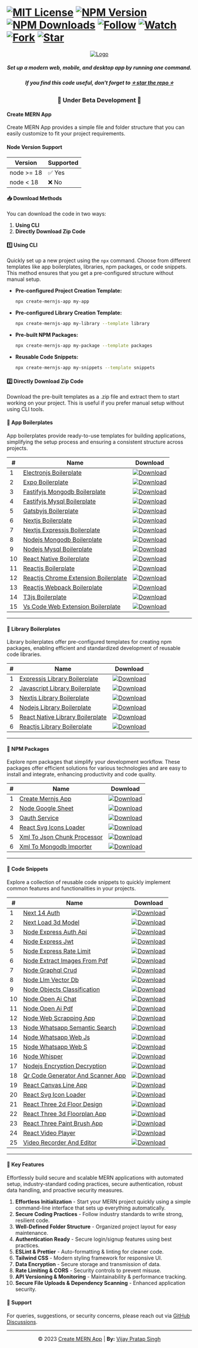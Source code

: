 
# [![MIT License](https://img.shields.io/github/license/mernjs/create-mern-app)](https://github.com/mernjs/create-mern-app/blob/master/LICENSE) [![NPM Version](https://img.shields.io/npm/v/create-mernjs-app)](https://www.npmjs.com/package/create-mernjs-app) [![NPM Downloads](https://img.shields.io/npm/dy/create-mernjs-app)](https://www.npmjs.com/package/create-mernjs-app) [![Follow](https://img.shields.io/github/followers/mernjs?style=social)](https://github.com/mernjs?tab=followers) [![Watch](https://img.shields.io/github/watchers/mernjs/create-mern-app?style=social)](https://github.com/mernjs/create-mern-app/watchers) [![Fork](https://img.shields.io/github/forks/mernjs/create-mern-app?style=social)](https://github.com/mernjs/create-mern-app/network/members) [![Star](https://img.shields.io/github/stars/mernjs/create-mern-app?style=social)](https://github.com/mernjs/create-mern-app/stargazers)

<p align="center">
  <a href="https://mernjs.github.io/create-mern-app" target="_blank">
    <img src="https://mernjs.github.io/create-mern-app/assets/logo1.png" alt="Logo">
  </a>
</p>

<h5 align="center">Set up a modern web, mobile, and desktop app by running one command.</h5>

<h5 align="center">
If you find this code useful, don't forget to <a href="https://github.com/mernjs/create-mern-app" target="_blank">⭐ star the repo ⭐</a> 
</h5>

<h3 align="center">
🚧 Under Beta Development 🚧
</h3>

#### Create MERN App

Create MERN App provides a simple file and folder structure that you can easily customize to fit your project requirements.

#### Node Version Support

| Version | Supported |
| ------- | --------- |
| node >= 18 | ✅ Yes |
| node < 18 | ❌ No |

#### 📥 Download Methods

You can download the code in two ways:

1. **Using CLI**
2. **Directly Download Zip Code**

#### 1️⃣ Using CLI

Quickly set up a new project using the `npx` command. Choose from different templates like app boilerplates, libraries, npm packages, or code snippets. This method ensures that you get a pre-configured structure without manual setup.

- **Pre-configured Project Creation Template:**
  ```bash
  npx create-mernjs-app my-app
  ```

- **Pre-configured Library Creation Template:**
  ```bash
  npx create-mernjs-app my-library --template library
  ```

- **Pre-built NPM Packages:**
  ```bash
  npx create-mernjs-app my-package --template packages
  ```

- **Reusable Code Snippets:**
  ```bash
  npx create-mernjs-app my-snippets --template snippets
  ```

#### 2️⃣ Directly Download Zip Code

Download the pre-built templates as a .zip file and extract them to start working on your project. This is useful if you prefer manual setup without using CLI tools.

#### 📂 App Boilerplates

App boilerplates provide ready-to-use templates for building applications, simplifying the setup process and ensuring a consistent structure across projects.

| # | Name | Download |
| --- | ---- | -------- |
| 1 | [Electronjs Boilerplate](https://github.com/mernjs/create-mern-app/tree/master/templates/electronjs-boilerplate) | [![Download](https://custom-icon-badges.herokuapp.com/badge/-Download-blue?style=for-the-badge&logo=download&logoColor=white)](https://github.com/mernjs/create-mern-app/raw/master/zip/app/electronjs-boilerplate.zip) |
| 2 | [Expo Boilerplate](https://github.com/mernjs/create-mern-app/tree/master/templates/expo-boilerplate) | [![Download](https://custom-icon-badges.herokuapp.com/badge/-Download-blue?style=for-the-badge&logo=download&logoColor=white)](https://github.com/mernjs/create-mern-app/raw/master/zip/app/expo-boilerplate.zip) |
| 3 | [Fastifyjs Mongodb Boilerplate](https://github.com/mernjs/create-mern-app/tree/master/templates/fastifyjs-mongodb-boilerplate) | [![Download](https://custom-icon-badges.herokuapp.com/badge/-Download-blue?style=for-the-badge&logo=download&logoColor=white)](https://github.com/mernjs/create-mern-app/raw/master/zip/app/fastifyjs-mongodb-boilerplate.zip) |
| 4 | [Fastifyjs Mysql Boilerplate](https://github.com/mernjs/create-mern-app/tree/master/templates/fastifyjs-mysql-boilerplate) | [![Download](https://custom-icon-badges.herokuapp.com/badge/-Download-blue?style=for-the-badge&logo=download&logoColor=white)](https://github.com/mernjs/create-mern-app/raw/master/zip/app/fastifyjs-mysql-boilerplate.zip) |
| 5 | [Gatsbyjs Boilerplate](https://github.com/mernjs/create-mern-app/tree/master/templates/gatsbyjs-boilerplate) | [![Download](https://custom-icon-badges.herokuapp.com/badge/-Download-blue?style=for-the-badge&logo=download&logoColor=white)](https://github.com/mernjs/create-mern-app/raw/master/zip/app/gatsbyjs-boilerplate.zip) |
| 6 | [Nextjs Boilerplate](https://github.com/mernjs/create-mern-app/tree/master/templates/nextjs-boilerplate) | [![Download](https://custom-icon-badges.herokuapp.com/badge/-Download-blue?style=for-the-badge&logo=download&logoColor=white)](https://github.com/mernjs/create-mern-app/raw/master/zip/app/nextjs-boilerplate.zip) |
| 7 | [Nextjs Expressjs Boilerplate](https://github.com/mernjs/create-mern-app/tree/master/templates/nextjs-expressjs-boilerplate) | [![Download](https://custom-icon-badges.herokuapp.com/badge/-Download-blue?style=for-the-badge&logo=download&logoColor=white)](https://github.com/mernjs/create-mern-app/raw/master/zip/app/nextjs-expressjs-boilerplate.zip) |
| 8 | [Nodejs Mongodb Boilerplate](https://github.com/mernjs/create-mern-app/tree/master/templates/nodejs-mongodb-boilerplate) | [![Download](https://custom-icon-badges.herokuapp.com/badge/-Download-blue?style=for-the-badge&logo=download&logoColor=white)](https://github.com/mernjs/create-mern-app/raw/master/zip/app/nodejs-mongodb-boilerplate.zip) |
| 9 | [Nodejs Mysql Boilerplate](https://github.com/mernjs/create-mern-app/tree/master/templates/nodejs-mysql-boilerplate) | [![Download](https://custom-icon-badges.herokuapp.com/badge/-Download-blue?style=for-the-badge&logo=download&logoColor=white)](https://github.com/mernjs/create-mern-app/raw/master/zip/app/nodejs-mysql-boilerplate.zip) |
| 10 | [React Native Boilerplate](https://github.com/mernjs/create-mern-app/tree/master/templates/react-native-boilerplate) | [![Download](https://custom-icon-badges.herokuapp.com/badge/-Download-blue?style=for-the-badge&logo=download&logoColor=white)](https://github.com/mernjs/create-mern-app/raw/master/zip/app/react-native-boilerplate.zip) |
| 11 | [Reactjs Boilerplate](https://github.com/mernjs/create-mern-app/tree/master/templates/reactjs-boilerplate) | [![Download](https://custom-icon-badges.herokuapp.com/badge/-Download-blue?style=for-the-badge&logo=download&logoColor=white)](https://github.com/mernjs/create-mern-app/raw/master/zip/app/reactjs-boilerplate.zip) |
| 12 | [Reactjs Chrome Extension Boilerplate](https://github.com/mernjs/create-mern-app/tree/master/templates/reactjs-chrome-extension-boilerplate) | [![Download](https://custom-icon-badges.herokuapp.com/badge/-Download-blue?style=for-the-badge&logo=download&logoColor=white)](https://github.com/mernjs/create-mern-app/raw/master/zip/app/reactjs-chrome-extension-boilerplate.zip) |
| 13 | [Reactjs Webpack Boilerplate](https://github.com/mernjs/create-mern-app/tree/master/templates/reactjs-webpack-boilerplate) | [![Download](https://custom-icon-badges.herokuapp.com/badge/-Download-blue?style=for-the-badge&logo=download&logoColor=white)](https://github.com/mernjs/create-mern-app/raw/master/zip/app/reactjs-webpack-boilerplate.zip) |
| 14 | [T3js Boilerplate](https://github.com/mernjs/create-mern-app/tree/master/templates/t3js-boilerplate) | [![Download](https://custom-icon-badges.herokuapp.com/badge/-Download-blue?style=for-the-badge&logo=download&logoColor=white)](https://github.com/mernjs/create-mern-app/raw/master/zip/app/t3js-boilerplate.zip) |
| 15 | [Vs Code Web Extension Boilerplate](https://github.com/mernjs/create-mern-app/tree/master/templates/vs-code-web-extension-boilerplate) | [![Download](https://custom-icon-badges.herokuapp.com/badge/-Download-blue?style=for-the-badge&logo=download&logoColor=white)](https://github.com/mernjs/create-mern-app/raw/master/zip/app/vs-code-web-extension-boilerplate.zip) |

---

#### 📂 Library Boilerplates

Library boilerplates offer pre-configured templates for creating npm packages, enabling efficient and standardized development of reusable code libraries.

| # | Name | Download |
| --- | ---- | -------- |
| 1 | [Expressjs Library Boilerplate](https://github.com/mernjs/create-mern-app/tree/master/templates/expressjs-library-boilerplate) | [![Download](https://custom-icon-badges.herokuapp.com/badge/-Download-blue?style=for-the-badge&logo=download&logoColor=white)](https://github.com/mernjs/create-mern-app/raw/master/zip/library/expressjs-library-boilerplate.zip) |
| 2 | [Javascript Library Boilerplate](https://github.com/mernjs/create-mern-app/tree/master/templates/javascript-library-boilerplate) | [![Download](https://custom-icon-badges.herokuapp.com/badge/-Download-blue?style=for-the-badge&logo=download&logoColor=white)](https://github.com/mernjs/create-mern-app/raw/master/zip/library/javascript-library-boilerplate.zip) |
| 3 | [Nextjs Library Boilerplate](https://github.com/mernjs/create-mern-app/tree/master/templates/nextjs-library-boilerplate) | [![Download](https://custom-icon-badges.herokuapp.com/badge/-Download-blue?style=for-the-badge&logo=download&logoColor=white)](https://github.com/mernjs/create-mern-app/raw/master/zip/library/nextjs-library-boilerplate.zip) |
| 4 | [Nodejs Library Boilerplate](https://github.com/mernjs/create-mern-app/tree/master/templates/nodejs-library-boilerplate) | [![Download](https://custom-icon-badges.herokuapp.com/badge/-Download-blue?style=for-the-badge&logo=download&logoColor=white)](https://github.com/mernjs/create-mern-app/raw/master/zip/library/nodejs-library-boilerplate.zip) |
| 5 | [React Native Library Boilerplate](https://github.com/mernjs/create-mern-app/tree/master/templates/react-native-library-boilerplate) | [![Download](https://custom-icon-badges.herokuapp.com/badge/-Download-blue?style=for-the-badge&logo=download&logoColor=white)](https://github.com/mernjs/create-mern-app/raw/master/zip/library/react-native-library-boilerplate.zip) |
| 6 | [Reactjs Library Boilerplate](https://github.com/mernjs/create-mern-app/tree/master/templates/reactjs-library-boilerplate) | [![Download](https://custom-icon-badges.herokuapp.com/badge/-Download-blue?style=for-the-badge&logo=download&logoColor=white)](https://github.com/mernjs/create-mern-app/raw/master/zip/library/reactjs-library-boilerplate.zip) |

---

#### 📂 NPM Packages

Explore npm packages that simplify your development workflow. These packages offer efficient solutions for various technologies and are easy to install and integrate, enhancing productivity and code quality.

| # | Name | Download |
| --- | ---- | -------- |
| 1 | [Create Mernjs App](https://github.com/mernjs/create-mern-app/tree/master/templates/create-mernjs-app) | [![Download](https://custom-icon-badges.herokuapp.com/badge/-Download-blue?style=for-the-badge&logo=download&logoColor=white)](https://github.com/mernjs/create-mern-app/raw/master/zip/packages/create-mernjs-app.zip) |
| 2 | [Node Google Sheet](https://github.com/mernjs/create-mern-app/tree/master/templates/node-google-sheet) | [![Download](https://custom-icon-badges.herokuapp.com/badge/-Download-blue?style=for-the-badge&logo=download&logoColor=white)](https://github.com/mernjs/create-mern-app/raw/master/zip/packages/node-google-sheet.zip) |
| 3 | [Oauth Service](https://github.com/mernjs/create-mern-app/tree/master/templates/oauth-service) | [![Download](https://custom-icon-badges.herokuapp.com/badge/-Download-blue?style=for-the-badge&logo=download&logoColor=white)](https://github.com/mernjs/create-mern-app/raw/master/zip/packages/oauth-service.zip) |
| 4 | [React Svg Icons Loader](https://github.com/mernjs/create-mern-app/tree/master/templates/react-svg-icons-loader) | [![Download](https://custom-icon-badges.herokuapp.com/badge/-Download-blue?style=for-the-badge&logo=download&logoColor=white)](https://github.com/mernjs/create-mern-app/raw/master/zip/packages/react-svg-icons-loader.zip) |
| 5 | [Xml To Json Chunk Processor](https://github.com/mernjs/create-mern-app/tree/master/templates/xml-to-json-chunk-processor) | [![Download](https://custom-icon-badges.herokuapp.com/badge/-Download-blue?style=for-the-badge&logo=download&logoColor=white)](https://github.com/mernjs/create-mern-app/raw/master/zip/packages/xml-to-json-chunk-processor.zip) |
| 6 | [Xml To Mongodb Importer](https://github.com/mernjs/create-mern-app/tree/master/templates/xml-to-mongodb-importer) | [![Download](https://custom-icon-badges.herokuapp.com/badge/-Download-blue?style=for-the-badge&logo=download&logoColor=white)](https://github.com/mernjs/create-mern-app/raw/master/zip/packages/xml-to-mongodb-importer.zip) |

---

#### 📂 Code Snippets

Explore a collection of reusable code snippets to quickly implement common features and functionalities in your projects.

| # | Name | Download |
| --- | ---- | -------- |
| 1 | [Next 14 Auth](https://github.com/mernjs/create-mern-app/tree/master/templates/next-14-auth) | [![Download](https://custom-icon-badges.herokuapp.com/badge/-Download-blue?style=for-the-badge&logo=download&logoColor=white)](https://github.com/mernjs/create-mern-app/raw/master/zip/snippets/next-14-auth.zip) |
| 2 | [Next Load 3d Model](https://github.com/mernjs/create-mern-app/tree/master/templates/next-load-3d-model) | [![Download](https://custom-icon-badges.herokuapp.com/badge/-Download-blue?style=for-the-badge&logo=download&logoColor=white)](https://github.com/mernjs/create-mern-app/raw/master/zip/snippets/next-load-3d-model.zip) |
| 3 | [Node Express Auth Api](https://github.com/mernjs/create-mern-app/tree/master/templates/node-express-auth-api) | [![Download](https://custom-icon-badges.herokuapp.com/badge/-Download-blue?style=for-the-badge&logo=download&logoColor=white)](https://github.com/mernjs/create-mern-app/raw/master/zip/snippets/node-express-auth-api.zip) |
| 4 | [Node Express Jwt](https://github.com/mernjs/create-mern-app/tree/master/templates/node-express-jwt) | [![Download](https://custom-icon-badges.herokuapp.com/badge/-Download-blue?style=for-the-badge&logo=download&logoColor=white)](https://github.com/mernjs/create-mern-app/raw/master/zip/snippets/node-express-jwt.zip) |
| 5 | [Node Express Rate Limit](https://github.com/mernjs/create-mern-app/tree/master/templates/node-express-rate-limit) | [![Download](https://custom-icon-badges.herokuapp.com/badge/-Download-blue?style=for-the-badge&logo=download&logoColor=white)](https://github.com/mernjs/create-mern-app/raw/master/zip/snippets/node-express-rate-limit.zip) |
| 6 | [Node Extract Images From Pdf](https://github.com/mernjs/create-mern-app/tree/master/templates/node-extract-images-from-pdf) | [![Download](https://custom-icon-badges.herokuapp.com/badge/-Download-blue?style=for-the-badge&logo=download&logoColor=white)](https://github.com/mernjs/create-mern-app/raw/master/zip/snippets/node-extract-images-from-pdf.zip) |
| 7 | [Node Graphql Crud](https://github.com/mernjs/create-mern-app/tree/master/templates/node-graphql-crud) | [![Download](https://custom-icon-badges.herokuapp.com/badge/-Download-blue?style=for-the-badge&logo=download&logoColor=white)](https://github.com/mernjs/create-mern-app/raw/master/zip/snippets/node-graphql-crud.zip) |
| 8 | [Node Llm Vector Db](https://github.com/mernjs/create-mern-app/tree/master/templates/node-llm-vector-db) | [![Download](https://custom-icon-badges.herokuapp.com/badge/-Download-blue?style=for-the-badge&logo=download&logoColor=white)](https://github.com/mernjs/create-mern-app/raw/master/zip/snippets/node-llm-vector-db.zip) |
| 9 | [Node Objects Classification](https://github.com/mernjs/create-mern-app/tree/master/templates/node-objects-classification) | [![Download](https://custom-icon-badges.herokuapp.com/badge/-Download-blue?style=for-the-badge&logo=download&logoColor=white)](https://github.com/mernjs/create-mern-app/raw/master/zip/snippets/node-objects-classification.zip) |
| 10 | [Node Open Ai Chat](https://github.com/mernjs/create-mern-app/tree/master/templates/node-open-ai-chat) | [![Download](https://custom-icon-badges.herokuapp.com/badge/-Download-blue?style=for-the-badge&logo=download&logoColor=white)](https://github.com/mernjs/create-mern-app/raw/master/zip/snippets/node-open-ai-chat.zip) |
| 11 | [Node Open Ai Pdf](https://github.com/mernjs/create-mern-app/tree/master/templates/node-open-ai-pdf) | [![Download](https://custom-icon-badges.herokuapp.com/badge/-Download-blue?style=for-the-badge&logo=download&logoColor=white)](https://github.com/mernjs/create-mern-app/raw/master/zip/snippets/node-open-ai-pdf.zip) |
| 12 | [Node Web Scrapping App](https://github.com/mernjs/create-mern-app/tree/master/templates/node-web-scrapping-app) | [![Download](https://custom-icon-badges.herokuapp.com/badge/-Download-blue?style=for-the-badge&logo=download&logoColor=white)](https://github.com/mernjs/create-mern-app/raw/master/zip/snippets/node-web-scrapping-app.zip) |
| 13 | [Node Whatsapp Semantic Search](https://github.com/mernjs/create-mern-app/tree/master/templates/node-whatsapp-semantic-search) | [![Download](https://custom-icon-badges.herokuapp.com/badge/-Download-blue?style=for-the-badge&logo=download&logoColor=white)](https://github.com/mernjs/create-mern-app/raw/master/zip/snippets/node-whatsapp-semantic-search.zip) |
| 14 | [Node Whatsapp Web Js](https://github.com/mernjs/create-mern-app/tree/master/templates/node-whatsapp-web-js) | [![Download](https://custom-icon-badges.herokuapp.com/badge/-Download-blue?style=for-the-badge&logo=download&logoColor=white)](https://github.com/mernjs/create-mern-app/raw/master/zip/snippets/node-whatsapp-web-js.zip) |
| 15 | [Node Whatsapp Web S](https://github.com/mernjs/create-mern-app/tree/master/templates/node-whatsapp-web-s) | [![Download](https://custom-icon-badges.herokuapp.com/badge/-Download-blue?style=for-the-badge&logo=download&logoColor=white)](https://github.com/mernjs/create-mern-app/raw/master/zip/snippets/node-whatsapp-web-s.zip) |
| 16 | [Node Whisper](https://github.com/mernjs/create-mern-app/tree/master/templates/node-whisper) | [![Download](https://custom-icon-badges.herokuapp.com/badge/-Download-blue?style=for-the-badge&logo=download&logoColor=white)](https://github.com/mernjs/create-mern-app/raw/master/zip/snippets/node-whisper.zip) |
| 17 | [Nodejs Encryption Decryption](https://github.com/mernjs/create-mern-app/tree/master/templates/nodejs-encryption-decryption) | [![Download](https://custom-icon-badges.herokuapp.com/badge/-Download-blue?style=for-the-badge&logo=download&logoColor=white)](https://github.com/mernjs/create-mern-app/raw/master/zip/snippets/nodejs-encryption-decryption.zip) |
| 18 | [Qr Code Generator And Scanner App](https://github.com/mernjs/create-mern-app/tree/master/templates/qr-code-generator-and-scanner-app) | [![Download](https://custom-icon-badges.herokuapp.com/badge/-Download-blue?style=for-the-badge&logo=download&logoColor=white)](https://github.com/mernjs/create-mern-app/raw/master/zip/snippets/qr-code-generator-and-scanner-app.zip) |
| 19 | [React Canvas Line App](https://github.com/mernjs/create-mern-app/tree/master/templates/react-canvas-line-app) | [![Download](https://custom-icon-badges.herokuapp.com/badge/-Download-blue?style=for-the-badge&logo=download&logoColor=white)](https://github.com/mernjs/create-mern-app/raw/master/zip/snippets/react-canvas-line-app.zip) |
| 20 | [React Svg Icon Loader](https://github.com/mernjs/create-mern-app/tree/master/templates/react-svg-icon-loader) | [![Download](https://custom-icon-badges.herokuapp.com/badge/-Download-blue?style=for-the-badge&logo=download&logoColor=white)](https://github.com/mernjs/create-mern-app/raw/master/zip/snippets/react-svg-icon-loader.zip) |
| 21 | [React Three 2d Floor Design](https://github.com/mernjs/create-mern-app/tree/master/templates/react-three-2d-floor-design) | [![Download](https://custom-icon-badges.herokuapp.com/badge/-Download-blue?style=for-the-badge&logo=download&logoColor=white)](https://github.com/mernjs/create-mern-app/raw/master/zip/snippets/react-three-2d-floor-design.zip) |
| 22 | [React Three 3d Floorplan App](https://github.com/mernjs/create-mern-app/tree/master/templates/react-three-3d-floorplan-app) | [![Download](https://custom-icon-badges.herokuapp.com/badge/-Download-blue?style=for-the-badge&logo=download&logoColor=white)](https://github.com/mernjs/create-mern-app/raw/master/zip/snippets/react-three-3d-floorplan-app.zip) |
| 23 | [React Three Paint Brush App](https://github.com/mernjs/create-mern-app/tree/master/templates/react-three-paint-brush-app) | [![Download](https://custom-icon-badges.herokuapp.com/badge/-Download-blue?style=for-the-badge&logo=download&logoColor=white)](https://github.com/mernjs/create-mern-app/raw/master/zip/snippets/react-three-paint-brush-app.zip) |
| 24 | [React Video Player](https://github.com/mernjs/create-mern-app/tree/master/templates/react-video-player) | [![Download](https://custom-icon-badges.herokuapp.com/badge/-Download-blue?style=for-the-badge&logo=download&logoColor=white)](https://github.com/mernjs/create-mern-app/raw/master/zip/snippets/react-video-player.zip) |
| 25 | [Video Recorder And Editor](https://github.com/mernjs/create-mern-app/tree/master/templates/video-recorder-and-editor) | [![Download](https://custom-icon-badges.herokuapp.com/badge/-Download-blue?style=for-the-badge&logo=download&logoColor=white)](https://github.com/mernjs/create-mern-app/raw/master/zip/snippets/video-recorder-and-editor.zip) |

---


#### 🚀 Key Features

Effortlessly build secure and scalable MERN applications with automated setup, industry-standard coding practices, secure authentication, robust data handling, and proactive security measures.

1. **Effortless Initialization** - Start your MERN project quickly using a simple command-line interface that sets up everything automatically.
2. **Secure Coding Practices** - Follow industry standards to write strong, resilient code.
3. **Well-Defined Folder Structure** - Organized project layout for easy maintenance.
4. **Authentication Ready** - Secure login/signup features using best practices.
5. **ESLint & Prettier** - Auto-formatting & linting for cleaner code.
6. **Tailwind CSS** - Modern styling framework for responsive UI.
7. **Data Encryption** - Secure storage and transmission of data.
8. **Rate Limiting & CORS** - Security controls to prevent misuse.
9. **API Versioning & Monitoring** - Maintainability & performance tracking.
10. **Secure File Uploads & Dependency Scanning** - Enhanced application security.

#### 💬 Support

For queries, suggestions, or security concerns, please reach out via [GitHub Discussions](https://github.com/mernjs/create-mern-app/discussions).

---

<p align="center">
  <span>© 2023 <a href="https://github.com/mernjs/create-mern-app/blob/master/LICENSE" target="_blank"> Create MERN App</a></span> |
  <span><b>By:</b> <a href="https://linkedin.com/in/vprtsingh" target="_blank"> Vijay Pratap Singh</a></span>
</p>
